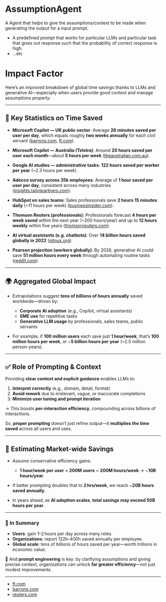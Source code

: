# AssumptionAgent

A Agent that helps to give the assumptions/context to be made when generating the output for a input prompt.

- A predefined prompt that works for particular LLMs and particular task that gives out response such that the probability of correct response is high.
- ...etc


# Impact Factor

Here’s an improved breakdown of global time savings thanks to LLMs and generative AI—especially when users provide good context and manage assumptions properly:

---

## 🔢 Key Statistics on Time Saved

* **Microsoft Copilot — UK public sector**: Average **26 minutes saved per user per day**, which equals roughly **two weeks annually** for each civil servant ([barrons.com][1], [ft.com][2]).

* **Microsoft Copilot — Australia (Telstra)**: Around **20 hours saved per user each month**—about **5 hours per week** ([theaustralian.com.au][3]).

* **Google AI studies — administrative tasks**: **122 hours saved per worker per year** (\~2.3 hours per week) .

* **Adecco survey across 35k employees**: Average of **1 hour saved per user per day**, consistent across many industries ([insights.talintpartners.com][4]).

* **HubSpot on sales teams**: Sales professionals save **2 hours 15 minutes daily** (\~11 hours per week) ([businessinsider.com][5]).

* **Thomson Reuters (professionals)**: Professionals forecast **4 hours per week saved** within the next year (\~200 hours/year) and up to **12 hours weekly** within five years ([thomsonreuters.com][6]).

* **AI virtual assistants (e.g. chatbots)**: Over **14 billion hours saved globally in 2022** ([gitnux.org][7]).

* **Pearson projection (workers globally)**: By 2026, generative AI could save **51 million hours every week** through automating routine tasks ([reddit.com][8]).

---

## 🌍 Aggregated Global Impact

* Extrapolations suggest **tens of billions of hours annually** saved worldwide—driven by:

  * **Corporate AI adoption** (e.g., Copilot, virtual assistants)
  * **SME use** for repetitive tasks
  * **Generative LLM usage** by professionals, sales teams, public servants

* For example, if **100 million users** each save just **1 hour/week**, that’s **100 million hours per week**, or \~**5 billion hours per year** (\~2.5 million person-years).

---

## ✅ Role of Prompting & Context

Providing **clear context and explicit guidance** enables LLMs to:

1. **Interpret correctly** (e.g., domain, detail, format)
2. **Avoid rework** due to irrelevant, vague, or inaccurate completions
3. **Minimize user tuning and prompt iteration**

→ This boosts **per-interaction efficiency**, compounding across billions of interactions.

So, **proper prompting** doesn’t just refine output—it **multiplies the time saved** across all users and uses.

---

## 🧠 Estimating Market-wide Savings

* Assume conservative efficiency gains:

  * **1 hour/week per user** × **200M users** = **200M hours/week** → \~**10B hours/year**.
* If better prompting doubles that to **2 hrs/week**, we reach \~**20B hours saved annually**.
* In years ahead, as **AI adoption scales**, **total savings may exceed 50B hours per year**.

---

### 🧩 In Summary

* **Users**: gain 1–2 hours per day across many roles.
* **Organizations**: report 122h–400h saved annually per employee.
* **Global scale**: tens of billions of hours saved per year—worth trillions in economic value.

🔹 And **prompt engineering** is key: by clarifying assumptions and giving precise context, organizations can unlock **far greater efficiency**—not just modest improvements.

---

* [ft.com](https://www.ft.com/content/7c2aa19d-4c92-490d-bb35-f329a246fe5b?utm_source=chatgpt.com)
* [barrons.com](https://www.barrons.com/articles/ai-jobs-microsoft-stock-productivity-cac1585b?utm_source=chatgpt.com)
* [reuters.com](https://www.reuters.com/business/world-at-work/workers-could-save-122-hours-year-by-adopting-ai-admin-tasks-says-google-2025-04-24/?utm_source=chatgpt.com)

[1]: https://www.barrons.com/articles/ai-jobs-microsoft-stock-productivity-cac1585b?utm_source=chatgpt.com "New Study Shows How Much Time Workers Are Saving With AI"
[2]: https://www.ft.com/content/7c2aa19d-4c92-490d-bb35-f329a246fe5b?utm_source=chatgpt.com "UK civil servants who used AI saved two weeks a year, government study finds"
[3]: https://www.theaustralian.com.au/business/technology/a-tug-of-war-has-developed-between-staff-and-management-over-copilots-time-savings/news-story/5b9115ff3fab5cacfc503dd780db3eb1?utm_source=chatgpt.com "Copilot a time saver but workers at odds over who benefits"
[4]: https://insights.talintpartners.com/ai-in-the-workplace-boosting-productivity-with-an-hour-saved-daily/?utm_source=chatgpt.com "AI in the workplace: Boosting productivity with an hour saved daily - TALiNT Partners Insights"
[5]: https://www.businessinsider.com/ai-saving-sales-teams-hours-work-daily-survey-says-2024-1?utm_source=chatgpt.com "AI Is Saving Sales Teams Over Two Hours of Work a Day, Survey Says - Business Insider"
[6]: https://www.thomsonreuters.com/en-us/posts/innovation/future-of-professionals-report-ai-set-to-save-professionals-12-hours-per-week-by-2029/?utm_source=chatgpt.com "Future of Professionals Report: AI Set to Save Professionals 12 Hours Per Week by 2029 - Thomson Reuters Institute"
[7]: https://gitnux.org/ai-in-the-virtual-assistant-industry-statistics/?utm_source=chatgpt.com "Ai In The Virtual Assistant Industry Statistics Statistics: Market Data Report 2025"
[8]: https://www.reddit.com/r/SimpliLearn/comments/1d3zvcq?utm_source=chatgpt.com "Generative AI: Transforming Work Efficiency and Saving Millions of Hours"
